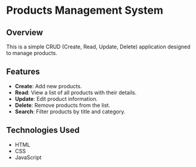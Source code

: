 # Products Management System

## Overview

This is a simple CRUD (Create, Read, Update, Delete) application designed to manage products.

## Features

- **Create**: Add new products.
- **Read**: View a list of all products with their details.
- **Update**: Edit product information.
- **Delete**: Remove products from the list.
- **Search**: Filter products by title and category.

## Technologies Used

- HTML
- CSS
- JavaScript
